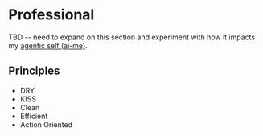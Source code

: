 # Professional

TBD -- need to expand on this section and experiment with how it impacts my [agentic self (ai-me)](https://github.com/byoung/ai-me). 

## Principles

- DRY
- KISS
- Clean
- Efficient
- Action Oriented